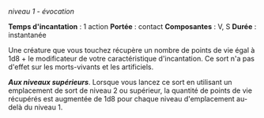 *niveau 1 - évocation*

**Temps d'incantation** : 1 action
**Portée** : contact
**Composantes** : V, S
**Durée** : instantanée

Une créature que vous touchez récupère un nombre de points de vie égal à 1d8 + le modificateur de votre caractéristique d'incantation. Ce sort n'a pas d'effet sur les morts-vivants et les artificiels.

**_Aux niveaux supérieurs_**. Lorsque vous lancez ce sort en utilisant un emplacement de sort de niveau 2 ou supérieur, la quantité de points de vie récupérés est augmentée de 1d8 pour chaque niveau d'emplacement au-delà du niveau 1.